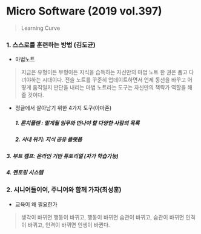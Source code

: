 # Micro Software (2019 vol.397)
> Learning Curve

### 1. 스스로를 훈련하는 방법 (김도균)
- 마법노트 
> 지금은 유형이든 무형이든 지식을 습득하는 자신만의 마법 노트 한 권은 품고 다녀야하는 시대이다.
> 전술 노트를 꾸준히 업데이트하면서 언제 동선을 바꾸고 어떻게 움직일지 판단을 내리는 마법 노트라는 도구는 자신만의 책략가 역할을 해줄 것이다.
- 정글에서 살아남기 위한 4가지 도구(아마존)
  ##### 1. 론치플랜 : 맡게될 임무와 만나야 할 다양한 사람의 목록
  ##### 2. 사내 위키: 지식 공유 플랫폼
##### 3. 부트 캠프: 온라인 기반 튜토리얼 (자가 학습가능)
##### 4. 멘토링 시스템

### 2. 시니어들이여, 주니어와 함께 가자(최성훈)
- 교육이 왜 필요한가
> 생각이 바뀌면 행동이 바뀌고, 행동이 바뀌면 습관이 바뀌고, 습관이 바뀌면 인격이 바뀌고, 인격이 바뀌면 인생이 바뀐다.

